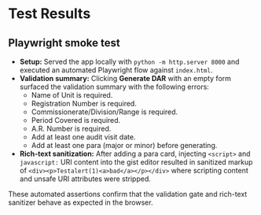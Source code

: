 # Test Results

## Playwright smoke test
- **Setup:** Served the app locally with `python -m http.server 8000` and executed an automated Playwright flow against `index.html`.
- **Validation summary:** Clicking **Generate DAR** with an empty form surfaced the validation summary with the following errors:
  - Name of Unit is required.
  - Registration Number is required.
  - Commissionerate/Division/Range is required.
  - Period Covered is required.
  - A.R. Number is required.
  - Add at least one audit visit date.
  - Add at least one para (major or minor) before generating.
- **Rich-text sanitization:** After adding a para card, injecting `<script>` and `javascript:` URI content into the gist editor resulted in sanitized markup of `<div><p>Testalert(1)<a>bad</a></p></div>` where scripting content and unsafe URI attributes were stripped.

These automated assertions confirm that the validation gate and rich-text sanitizer behave as expected in the browser.
